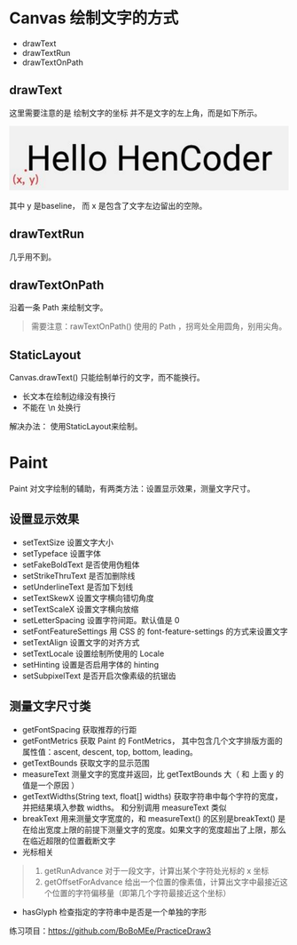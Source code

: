 # Canvas 绘制文字的方式

- drawText
- drawTextRun
- drawTextOnPath

## drawText

这里需要注意的是 绘制文字的坐标 并不是文字的左上角，而是如下所示。

![drawText](../images/drawText.png)

其中 y 是baseline， 而 x 是包含了文字左边留出的空隙。

## drawTextRun

几乎用不到。

## drawTextOnPath

沿着一条 Path 来绘制文字。

> 需要注意：rawTextOnPath() 使用的 Path ，拐弯处全用圆角，别用尖角。

## StaticLayout

Canvas.drawText() 只能绘制单行的文字，而不能换行。

- 长文本在绘制边缘没有换行
- 不能在 \n 处换行

解决办法： 使用StaticLayout来绘制。

# Paint

Paint 对文字绘制的辅助，有两类方法：设置显示效果，测量文字尺寸。

## 设置显示效果

- setTextSize 设置文字大小
- setTypeface 设置字体
- setFakeBoldText 是否使用伪粗体
- setStrikeThruText 是否加删除线
- setUnderlineText 是否加下划线
- setTextSkewX 设置文字横向错切角度
- setTextScaleX 设置文字横向放缩
- setLetterSpacing 设置字符间距。默认值是 0
- setFontFeatureSettings 用 CSS 的 font-feature-settings 的方式来设置文字
- setTextAlign 设置文字的对齐方式
- setTextLocale 设置绘制所使用的 Locale
- setHinting 设置是否启用字体的 hinting
- setSubpixelText 是否开启次像素级的抗锯齿

## 测量文字尺寸类

- getFontSpacing 获取推荐的行距
- getFontMetrics 获取 Paint 的 FontMetrics，
其中包含几个文字排版方面的属性值：ascent, descent, top, bottom, leading。
- getTextBounds 获取文字的显示范围
- measureText 测量文字的宽度并返回，比 getTextBounds 大（ 和 上面 y 的值是一个原因 ）
- getTextWidths(String text, float[] widths) 获取字符串中每个字符的宽度，并把结果填入参数 widths。
和分别调用 measureText 类似
- breakText 用来测量文字宽度的，和 measureText() 的区别是breakText() 是在给出宽度上限的前提下测量文字的宽度。如果文字的宽度超出了上限，那么在临近超限的位置截断文字
- 光标相关
> 1. getRunAdvance 对于一段文字，计算出某个字符处光标的 x 坐标
> 2. getOffsetForAdvance 给出一个位置的像素值，计算出文字中最接近这个位置的字符偏移量（即第几个字符最接近这个坐标）
- hasGlyph 检查指定的字符串中是否是一个单独的字形

练习项目：https://github.com/BoBoMEe/PracticeDraw3



